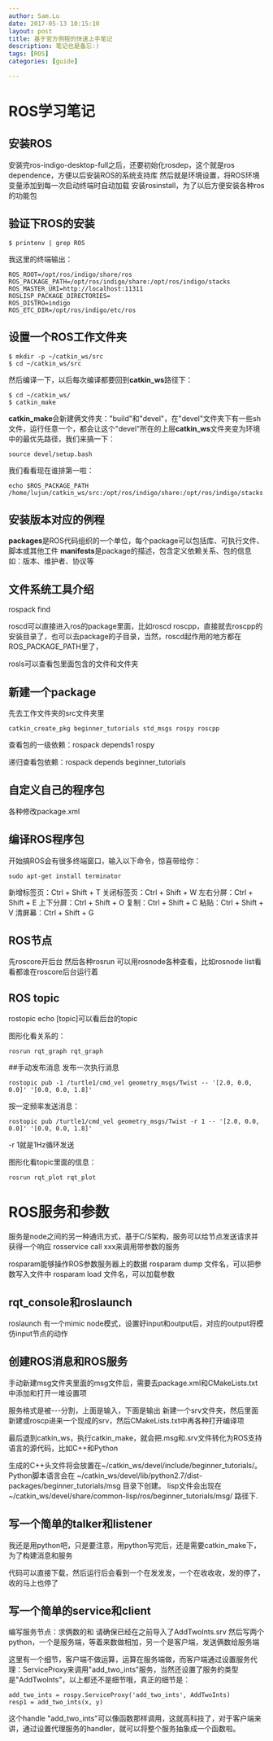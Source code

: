 ```yaml
---
author: Sam.Lu
date: 2017-05-13 10:15:10
layout: post
title: 基于官方例程的快速上手笔记
description: 笔记也是备忘:)
tags: [ROS]
categories: [guide]

---
```

# ROS学习笔记

## 安装ROS

安装完ros-indigo-desktop-full之后，还要初始化rosdep，这个就是ros dependence，方便以后安装ROS的系统支持库
然后就是环境设置，将ROS环境变量添加到每一次启动终端时自动加载
安装rosinstall，为了以后方便安装各种ros的功能包

## 验证下ROS的安装
```
$ printenv | grep ROS
```
我这里的终端输出：
```
ROS_ROOT=/opt/ros/indigo/share/ros
ROS_PACKAGE_PATH=/opt/ros/indigo/share:/opt/ros/indigo/stacks
ROS_MASTER_URI=http://localhost:11311
ROSLISP_PACKAGE_DIRECTORIES=
ROS_DISTRO=indigo
ROS_ETC_DIR=/opt/ros/indigo/etc/ros
```
## 设置一个ROS工作文件夹
```
$ mkdir -p ~/catkin_ws/src
$ cd ~/catkin_ws/src
```
然后编译一下，以后每次编译都要回到**catkin_ws**路径下：
```
$ cd ~/catkin_ws/
$ catkin_make
```
**catkin_make**会新建俩文件夹："build"和"devel"，在"devel"文件夹下有一些sh文件，运行任意一个，都会让这个"devel"所在的上层**catkin_ws**文件夹变为环境中的最优先路径，我们来搞一下：
```
source devel/setup.bash
```
我们看看现在谁排第一啦：
```
echo $ROS_PACKAGE_PATH
/home/lujun/catkin_ws/src:/opt/ros/indigo/share:/opt/ros/indigo/stacks
```

## 安装版本对应的例程

**packages**是ROS代码组织的一个单位，每个package可以包括库、可执行文件、脚本或其他工件
**manifests**是package的描述，包含定义依赖关系、包的信息如：版本、维护者、协议等
 
## 文件系统工具介绍
rospack find

roscd可以直接进入ros的package里面，比如roscd roscpp，直接就去roscpp的安装目录了，也可以去package的子目录，当然，roscd起作用的地方都在ROS_PACKAGE_PATH里了，

rosls可以查看包里面包含的文件和文件夹

## 新建一个package

先去工作文件夹的src文件夹里
```
catkin_create_pkg beginner_tutorials std_msgs rospy roscpp
```
查看包的一级依赖：rospack depends1 rospy

递归查看包依赖：rospack depends beginner_tutorials

## 自定义自己的程序包
各种修改package.xml


## 编译ROS程序包
开始搞ROS会有很多终端窗口，输入以下命令，惊喜带给你：
```
sudo apt-get install terminator
```
新增标签页：Ctrl + Shift + T
关闭标签页：Ctrl + Shift + W
左右分屏：Ctrl + Shift + E
上下分屏：Ctrl + Shift + O
复制：Ctrl + Shift + C
粘贴：Ctrl + Shift + V
清屏幕：Ctrl + Shift + G
## ROS节点
先roscore开后台
然后各种rosrun
可以用rosnode各种查看，比如rosnode list看看都谁在roscore后台运行着

## ROS topic
rostopic echo [topic]可以看后台的topic

图形化看关系的：
```
rosrun rqt_graph rqt_graph
```
##手动发布消息
发布一次执行消息
```
rostopic pub -1 /turtle1/cmd_vel geometry_msgs/Twist -- '[2.0, 0.0, 0.0]' '[0.0, 0.0, 1.8]'
```
 
按一定频率发送消息：
```
rostopic pub /turtle1/cmd_vel geometry_msgs/Twist -r 1 -- '[2.0, 0.0, 0.0]' '[0.0, 0.0, 1.8]'
```

 -r 1就是1Hz循环发送

图形化看topic里面的信息：

```
rosrun rqt_plot rqt_plot
```

# ROS服务和参数

服务是node之间的另一种通讯方式，基于C/S架构，服务可以给节点发送请求并获得一个响应
rosservice call xxx来调用带参数的服务

rosparam能够操作ROS参数服务器上的数据
rosparam dump 文件名，可以把参数写入文件中
rosparam load 文件名，可以加载参数

## rqt_console和roslaunch

roslaunch 有一个mimic node模式，设置好input和output后，对应的output将模仿input节点的动作

## 创建ROS消息和ROS服务

手动新建msg文件夹里面的msg文件后，需要去package.xml和CMakeLists.txt中添加和打开一堆设置项

服务格式是被---分割，上面是输入，下面是输出
新建一个srv文件夹，然后里面新建或roscp进来一个现成的srv，然后CMakeLists.txt中再各种打开编译项

最后退到catkin_ws，执行catkin_make，就会把.msg和.srv文件转化为ROS支持语言的源代码，比如C++和Python

生成的C++头文件将会放置在~/catkin_ws/devel/include/beginner_tutorials/。 Python脚本语言会在 ~/catkin_ws/devel/lib/python2.7/dist-packages/beginner_tutorials/msg 目录下创建。 lisp文件会出现在 ~/catkin_ws/devel/share/common-lisp/ros/beginner_tutorials/msg/ 路径下.

## 写一个简单的talker和listener

我还是用python吧，只是要注意，用python写完后，还是需要catkin_make下，为了构建消息和服务

代码可以直接下载，然后运行后会看到一个在发发发，一个在收收收，发的停了，收的马上也停了

## 写一个简单的service和client
编写服务节点：求俩数的和
请确保已经在之前导入了AddTwoInts.srv 
然后写两个python，一个是服务端，等着来数做相加，另一个是客户端，发送俩数给服务端

这里有一个细节，客户端不做运算，运算在服务端做，而客户端通过设置服务代理：ServiceProxy来调用"add_two_ints"服务，当然还设置了服务的类型是"AddTwoInts"，以上都还不是细节哦，真正的细节是：
```
add_two_ints = rospy.ServiceProxy('add_two_ints', AddTwoInts)
resp1 = add_two_ints(x, y)
```
这个handle "add_two_ints"可以像函数那样调用，这就高科技了，对于客户端来讲，通过设置代理服务的handler，就可以将整个服务抽象成一个函数啦。
